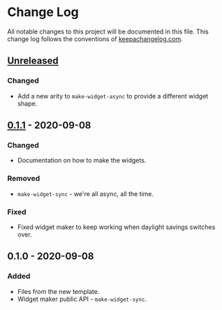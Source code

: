 # Change Log
All notable changes to this project will be documented in this file. This change log follows the conventions of [keepachangelog.com](http://keepachangelog.com/).

## [Unreleased]
### Changed
- Add a new arity to `make-widget-async` to provide a different widget shape.

## [0.1.1] - 2020-09-08
### Changed
- Documentation on how to make the widgets.

### Removed
- `make-widget-sync` - we're all async, all the time.

### Fixed
- Fixed widget maker to keep working when daylight savings switches over.

## 0.1.0 - 2020-09-08
### Added
- Files from the new template.
- Widget maker public API - `make-widget-sync`.

[Unreleased]: https://github.com/your-name/lemon/compare/0.1.1...HEAD
[0.1.1]: https://github.com/your-name/lemon/compare/0.1.0...0.1.1
